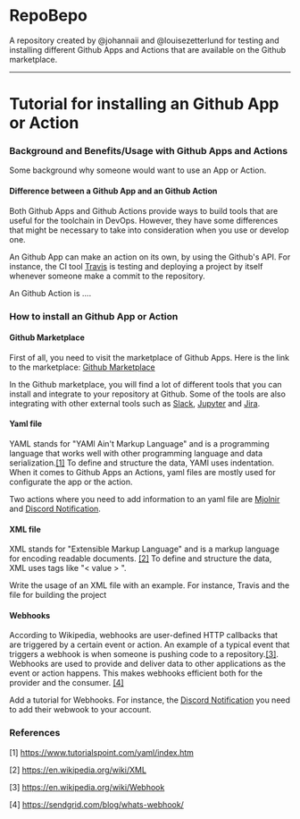 # RepoBepo

A repository created by @johannaii and @louisezetterlund for testing and installing different Github Apps and Actions that are available on the Github marketplace. 

---

# Tutorial for installing an Github App or Action

### Background and Benefits/Usage with Github Apps and Actions
Some background why someone would want to use an App or Action.

#### Difference between a Github App and an Github Action
Both Github Apps and Github Actions provide ways to build tools that are useful for the toolchain in DevOps. However, they have some differences that might be necessary to take into consideration when you use or develop one.

An Github App can make an action on its own, by using the Github's API. For instance, the CI tool [Travis](https://travis-ci.com/) is testing and deploying a project by itself whenever someone make a commit to the repository.

An Github Action is ....


### How to install an Github App or Action

#### Github Marketplace
First of all, you need to visit the marketplace of Github Apps. 
Here is the link to the marketplace: [Github Marketplace](https://github.com/marketplace)

In the Github marketplace, you will find a lot of different tools that you can install and integrate to your repository at Github. Some of the tools are also integrating with other external tools such as
[Slack](https://slack.com/intl/en-se/), [Jupyter](https://jupyter.org/) and [Jira](https://www.atlassian.com/software/jira). 

#### Yaml file 
YAML stands for "YAMl Ain't Markup Language" and is a programming language that works well with other programming language and data serialization.[[1]](https://www.tutorialspoint.com/yaml/index.htm) To define and structure the data, YAMl uses indentation. When it comes to Github Apps an Actions, yaml files are mostly used for configurate the app or the action. 

Two actions where you need to add information to an yaml file are [Mjolnir](https://github.com/marketplace/actions/closes-issues-related-to-a-merged-pull-request) and [Discord Notification](https://github.com/marketplace/actions/actions-for-discord?version=0.0.2).

#### XML file
XML stands for "Extensible Markup Language" and is a markup language for encoding readable documents. [[2]](https://en.wikipedia.org/wiki/XML) To define and structure the data, XML uses tags like "< value > ".

Write the usage of an XML file with an example. For instance, Travis and the file for building the project

#### Webhooks
According to Wikipedia, webhooks are user-defined HTTP callbacks that are triggered by a certain event or action. An example of a typical event that triggers a webhook is when someone is pushing code to a repository.[[3]](https://en.wikipedia.org/wiki/Webhook). Webhooks are used to provide and deliver data to other applications as the event or action happens. This makes webhooks efficient both for the provider and the consumer. [[4]](https://sendgrid.com/blog/whats-webhook/)

Add a tutorial for Webhooks. For instance, the [Discord Notification](https://github.com/marketplace/actions/actions-for-discord?version=0.0.2) you need to add their webwook to your account.

### References 

[1] https://www.tutorialspoint.com/yaml/index.htm 

[2] https://en.wikipedia.org/wiki/XML

[3] https://en.wikipedia.org/wiki/Webhook

[4] https://sendgrid.com/blog/whats-webhook/


